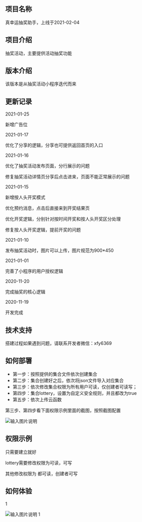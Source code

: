 ## 项目名称

真幸运抽奖助手，上线于2021-02-04

## 项目介绍


抽奖活动，主要提供活动抽奖功能


## 版本介绍

该版本是从抽奖活动小程序迭代而来

## 更新记录

2021-01-25

新增广告位

2021-01-17

优化了分享的逻辑，分享也可提供返回首页的入口

2021-01-16

优化了抽奖活动发布页面，分行展示的问题

修复抽奖活动详情页分享后点击进来，页面不能正常展示的问题

2021-01-15

新增按人头开奖模式

优化预约消息，点击后直接来到开奖结果页

优化开奖逻辑，分别针对按时间开奖和按人头开奖区分处理

修复按人头开奖逻辑，提前开奖的问题

2021-01-10

发布抽奖活动时，图片可以上传，图片规范为900*450

2021-01-01

完善了小程序的用户授权逻辑

2020-11-20

完成抽奖的核心逻辑

2020-11-19

开发完成




## 技术支持

搭建过程如果遇到问题，请联系开发者微信：xfy6369

## 如何部署

+ 第一步：按照提供的集合文件依次创建集合
+ 第二步：集合创建好之后，依次将json文件导入对应集合
+ 第三步：依次修改集合权限为所有用户可读，仅创建者可读写；
+ 第四步：集合lottery，设置为自定义安全规则，并且都改为true
+ 第五步：依次上传云函数

第三步、第四步看下面权限示例里面的截图，按照截图配置

![输入图片说明](https://images.gitee.com/uploads/images/2021/0115/153708_919e14e9_1307964.png "WechatIMG63.png")

## 权限示例

只需要建立就好

lottery需要修改权限为可读，可写

其他修改权限为 都可读，创建者可写

## 如何体验

1

![输入图片说明](https://images.gitee.com/uploads/images/2021/0115/153435_2fece541_1307964.jpeg "gh_1ff81cbdda52_258.jpg")
1


